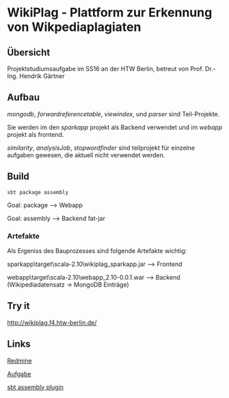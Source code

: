# WikiPlag - Plattform zur Erkennung von Wikpediaplagiaten

## Übersicht

Projektstudiumsaufgabe im SS16 an der HTW Berlin, betreut von Prof. Dr.-Ing. Hendrik Gärtner

## Aufbau
*mongodb*, *forwardreferencetable*, *viewindex*, und *parser* sind Teil-Projekte. 

Sie werden im den *sparkapp* projekt als Backend verwendet und im *webapp* projekt als frontend.

*similarity*, *analysisJob*, *stopwordfinder* sind teilprojekt für einzelne aufgaben gewesen, die aktuell nicht verwendet werden.

## Build
```
sbt package assembly
```
Goal: package --> Webapp

Goal: assembly --> Backend fat-jar

### Artefakte

Als Ergeniss des Bauprozesses sind folgende Artefakte wichtig: 

sparkapp\target\scala-2.10\wikiplag_sparkapp.jar --> Frontend 

webapp\target\scala-2.10\webapp_2.10-0.0.1.war --> Backend (Wikipediadatensatz -> MongoDB Einträge)

## Try it
http://wikiplag.f4.htw-berlin.de/

## Links
[Redmine](https://studi.f4.htw-berlin.de/redmine/projects/0-wikiplag) 

[Aufgabe](http://puck.f4.htw-berlin.de/hgaertner/veranstaltungen/projektstudium/ss-2016/)

[sbt assembly plugin](https://github.com/sbt/sbt-assembly)

